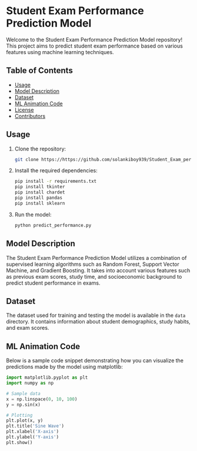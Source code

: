 # Student Exam Performance Prediction Model

Welcome to the Student Exam Performance Prediction Model repository! This project aims to predict student exam performance based on various features using machine learning techniques.

## Table of Contents

- [Usage](#usage)
- [Model Description](#model-description)
- [Dataset](#dataset)
- [ML Animation Code](#ml-animation-code)
- [License](#license)
- [Contributors](#contributors)

## Usage

1. Clone the repository:

    ```bash
    git clone https://https://github.com/solankiboy939/Student_Exam_performance
    ```

2. Install the required dependencies:

    ```bash
    pip install -r requirements.txt
    pip install tkinter
    pip install chardet
    pip install pandas
    pip install sklearn
    ```

3. Run the model:

    ```bash
    python predict_performance.py
    ```

## Model Description

The Student Exam Performance Prediction Model utilizes a combination of supervised learning algorithms such as Random Forest, Support Vector Machine, and Gradient Boosting. It takes into account various features such as previous exam scores, study time, and socioeconomic background to predict student performance in exams.

## Dataset

The dataset used for training and testing the model is available in the `data` directory. It contains information about student demographics, study habits, and exam scores.

## ML Animation Code

Below is a sample code snippet demonstrating how you can visualize the predictions made by the model using matplotlib:

```python
import matplotlib.pyplot as plt
import numpy as np

# Sample data
x = np.linspace(0, 10, 100)
y = np.sin(x)

# Plotting
plt.plot(x, y)
plt.title('Sine Wave')
plt.xlabel('X-axis')
plt.ylabel('Y-axis')
plt.show()
